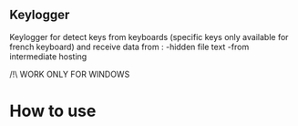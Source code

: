 ## Keylogger

Keylogger for detect keys from keyboards (specific keys only available for french keyboard) and receive data from :
-hidden file text
-from intermediate hosting

/!\ WORK ONLY FOR WINDOWS


# How to use 



